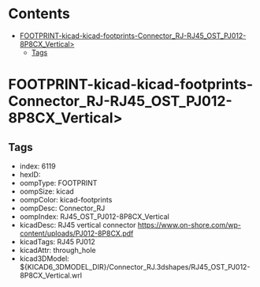 



Contents
========

* [FOOTPRINT-kicad-kicad-footprints-Connector_RJ-RJ45_OST_PJ012-8P8CX_Vertical>](#footprint-kicad-kicad-footprints-connector_rj-rj45_ost_pj012-8p8cx_vertical)
	* [Tags](#tags)

# FOOTPRINT-kicad-kicad-footprints-Connector_RJ-RJ45_OST_PJ012-8P8CX_Vertical>

## Tags

- index: 6119
- hexID: 
- oompType: FOOTPRINT
- oompSize: kicad
- oompColor: kicad-footprints
- oompDesc: Connector_RJ
- oompIndex: RJ45_OST_PJ012-8P8CX_Vertical
- kicadDesc: RJ45 vertical connector https://www.on-shore.com/wp-content/uploads/PJ012-8P8CX.pdf
- kicadTags: RJ45 PJ012
- kicadAttr: through_hole
- kicad3DModel: ${KICAD6_3DMODEL_DIR}/Connector_RJ.3dshapes/RJ45_OST_PJ012-8P8CX_Vertical.wrl
